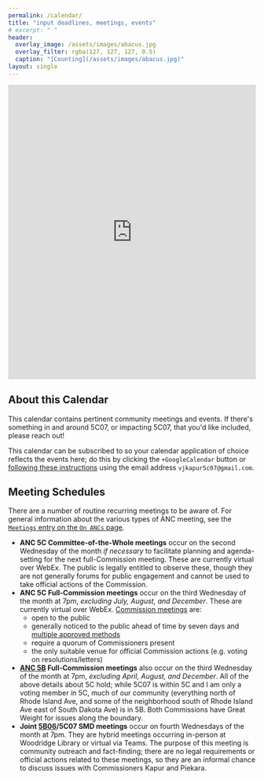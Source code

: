 ```yaml
---
permalink: /calendar/
title: "input deadlines, meetings, events"
# excerpt: " "
header:
  overlay_image: /assets/images/abacus.jpg
  overlay_filter: rgba(127, 127, 127, 0.5)
  caption: "[Counting](/assets/images/abacus.jpg)"
layout: single
---
```

<iframe src="https://calendar.google.com/calendar/embed?height=600&wkst=1&bgcolor=%23A79B8E&ctz=America%2FNew_York&showTitle=0&showCalendars=1&src=dmprYXB1cjVjMDdAZ21haWwuY29t&color=%23039BE5" style="border-width:0" width="100%" height="600" frameborder="0" scrolling="no"></iframe>

## About this Calendar
This calendar contains pertinent community meetings and events. If there's something in and around 5C07, or impacting 5C07, that you'd like included, please reach out!

This calendar can be subscribed to so your calendar application of choice reflects the events here; do this by clicking the `+GoogleCalendar` button or [following these instructions](https://support.google.com/calendar/answer/37100?hl=en&co=GENIE.Platform%3DDesktop) using the email address `vjkapur5c07@gmail.com`.

## Meeting Schedules
There are a number of routine recurring meetings to be aware of. For general information about the various types of ANC meeting, see the [`Meetings` entry on the `On ANCs` page](https://anc5c07.com/ancs/#meetings).
- **ANC 5C Committee-of-the-Whole meetings** occur on the second Wednesday of the month *if necessary* to facilitate planning and agenda-setting for the next full-Commission meeting. These are currently virtual over WebEx. The public is legally entitled to observe these, though they are not generally forums for public engagement and cannot be used to take official actions of the Commission.
- **ANC 5C Full-Commission meetings** occur on the third Wednesday of the month at 7pm, *excluding July, August, and December*. These are currently virtual over WebEx. [Commission meetings](https://code.dccouncil.gov/us/dc/council/code/sections/1-309.11#(b)(1)) are:
  - open to the public
  - generally noticed to the public ahead of time by seven days and [multiple approved methods](https://code.dccouncil.gov/us/dc/council/code/sections/1-309.11#(c))
  - require a quorum of Commissioners present
  - the only suitable venue for official Commission actions (e.g. voting on resolutions/letters)
- **[ANC 5B](http://www.anc5b.org) Full-Commission meetings** also occur on the third Wednesday of the month at 7pm, *excluding April, August, and December*. All of the above details about 5C hold; while 5C07 is within 5C and I am only a voting member in 5C, much of our community (everything north of Rhode Island Ave, and some of the neighborhood south of Rhode Island Ave east of South Dakota Ave) is in 5B. Both Commissions have Great Weight for issues along the boundary.
- **Joint [5B06](https://anc5b06.com)/5C07 SMD meetings** occur on fourth Wednesdays of the month at 7pm. They are hybrid meetings occurring in-person at Woodridge Library or virtual via Teams. The purpose of this meeting is community outreach and fact-finding; there are no legal requirements or official actions related to these meetings, so they are an informal chance to discuss issues with Commissioners Kapur and Piekara.